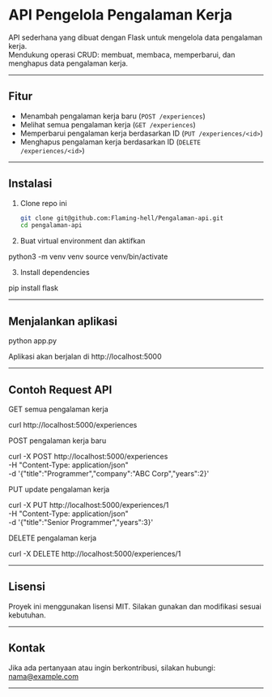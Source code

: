 # API Pengelola Pengalaman Kerja

API sederhana yang dibuat dengan Flask untuk mengelola data pengalaman kerja.  
Mendukung operasi CRUD: membuat, membaca, memperbarui, dan menghapus data pengalaman kerja.

---

## Fitur

- Menambah pengalaman kerja baru (`POST /experiences`)
- Melihat semua pengalaman kerja (`GET /experiences`)
- Memperbarui pengalaman kerja berdasarkan ID (`PUT /experiences/<id>`)
- Menghapus pengalaman kerja berdasarkan ID (`DELETE /experiences/<id>`)

---

## Instalasi

1. Clone repo ini
   ```bash
   git clone git@github.com:Flaming-hell/Pengalaman-api.git
   cd pengalaman-api

2. Buat virtual environment dan aktifkan

python3 -m venv venv
source venv/bin/activate


3. Install dependencies

pip install flask




---

## Menjalankan aplikasi

python app.py

Aplikasi akan berjalan di http://localhost:5000


---

## Contoh Request API

GET semua pengalaman kerja

curl http://localhost:5000/experiences

POST pengalaman kerja baru

curl -X POST http://localhost:5000/experiences \
     -H "Content-Type: application/json" \
     -d '{"title":"Programmer","company":"ABC Corp","years":2}'

PUT update pengalaman kerja

curl -X PUT http://localhost:5000/experiences/1 \
     -H "Content-Type: application/json" \
     -d '{"title":"Senior Programmer","years":3}'

DELETE pengalaman kerja

curl -X DELETE http://localhost:5000/experiences/1



---


## Lisensi

Proyek ini menggunakan lisensi MIT. Silakan gunakan dan modifikasi sesuai kebutuhan.


---

## Kontak

Jika ada pertanyaan atau ingin berkontribusi, silakan hubungi:
nama@example.com

---
